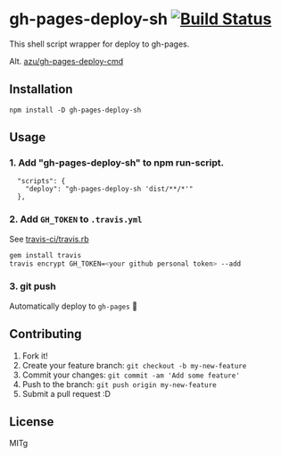 # gh-pages-deploy-sh [![Build Status](https://travis-ci.org/azu/gh-pages-deploy-sh.svg?branch=master)](https://travis-ci.org/azu/gh-pages-deploy-sh)

This shell script wrapper for deploy to gh-pages.

Alt. [azu/gh-pages-deploy-cmd](https://github.com/azu/gh-pages-deploy-cmd "azu/gh-pages-deploy-cmd")

## Installation

    npm install -D gh-pages-deploy-sh

## Usage

### 1. Add "gh-pages-deploy-sh" to npm run-script.

```
  "scripts": {
    "deploy": "gh-pages-deploy-sh 'dist/**/*'"
  },
```

### 2. Add `GH_TOKEN` to `.travis.yml`

See [travis-ci/travis.rb](https://github.com/travis-ci/travis.rb "travis-ci/travis.rb")

```sh
gem install travis
travis encrypt GH_TOKEN=<your github personal token> --add
```

### 3. git push

Automatically deploy to `gh-pages` :tada:

## Contributing

1. Fork it!
2. Create your feature branch: `git checkout -b my-new-feature`
3. Commit your changes: `git commit -am 'Add some feature'`
4. Push to the branch: `git push origin my-new-feature`
5. Submit a pull request :D

## License

MITg
